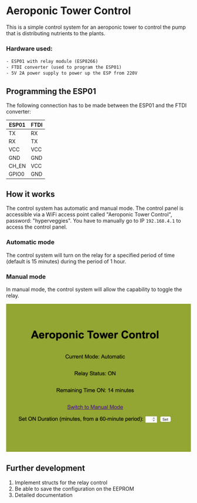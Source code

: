# Aeroponic Tower Control

This is a simple control system for an aeroponic tower to control the pump that is distributing nutrients to the plants.

### Hardware used:

    - ESP01 with relay module (ESP8266)
    - FTDI converter (used to program the ESP01)
    - 5V 2A power supply to power up the ESP from 220V

## Programming the ESP01

The following connection has to be made between the ESP01 and the FTDI converter:

| ESP01 | FTDI |
|-------|------|
| TX    | RX   |
| RX    | TX   |
| VCC   | VCC  |
| GND   | GND  |
| CH_EN | VCC  |
| GPIO0 | GND  |

## How it works

The control system has automatic and manual mode. The control panel is accessible via a WiFi access point called "Aeroponic Tower Control", password: "hyperveggies". You have to manually go to IP `192.168.4.1` to access the control panel.

### Automatic mode

The control system will turn on the relay for a specified period of time (default is 15 minutes) during the period of 1 hour.

### Manual mode

In manual mode, the control system will allow the capability to toggle the relay.

![Control System UI](.pics/control_system_ui.png)

## Further development

1. Implement structs for the relay control
2. Be able to save the configuration on the EEPROM
3. Detailed documentation
